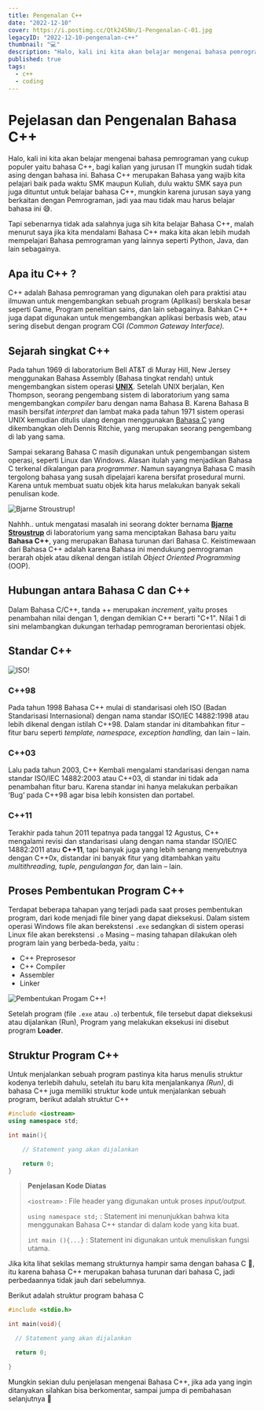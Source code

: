 ```yaml
---
title: Pengenalan C++
date: "2022-12-10"
cover: https://i.postimg.cc/Qtk245Nn/1-Pengenalan-C-01.jpg
legacyID: "2022-12-10-pengenalan-c++"
thumbnail: "💻"
description: "Halo, kali ini kita akan belajar mengenai bahasa pemrograman yang cukup populer yaitu bahasa C++, bagi kalian yang jurusan IT mungkin sudah tidak asing dengan bahasa ini."
published: true
tags:
  - c++
  - coding
---
```


# Pejelasan dan Pengenalan Bahasa C++

Halo, kali ini kita akan belajar mengenai bahasa pemrograman yang cukup populer yaitu bahasa C++, bagi kalian yang jurusan IT mungkin sudah tidak asing dengan bahasa ini. Bahasa C++ merupakan Bahasa yang wajib kita pelajari baik pada waktu SMK maupun Kuliah, dulu waktu SMK saya pun juga dituntut untuk belajar bahasa C++, mungkin karena jurusan saya yang berkaitan dengan Pemrograman, jadi yaa mau tidak mau harus belajar bahasa ini 😅.

Tapi sebenarnya tidak ada salahnya juga sih kita belajar Bahasa C++, malah menurut saya jika kita mendalami Bahasa C++ maka kita akan lebih mudah mempelajari Bahasa pemrograman yang lainnya seperti Python, Java, dan lain sebagainya.

## Apa itu C++ ?

C++ adalah Bahasa pemrograman yang digunakan oleh para praktisi atau ilmuwan untuk mengembangkan sebuah program (Aplikasi) berskala besar seperti Game, Program penelitian sains, dan lain sebagainya. Bahkan C++ juga dapat digunakan untuk mengembangkan aplikasi berbasis web, atau sering disebut dengan program CGI _(Common Gateway Interface)._

## Sejarah singkat C++

Pada tahun 1969 di laboratorium Bell AT&T di Muray Hill, New Jersey menggunakan Bahasa Assembly (Bahasa tingkat rendah) untuk mengembangkan sistem operasi [**UNIX**](https://id.wikipedia.org/wiki/Unix). Setelah UNIX berjalan, Ken Thompson, seorang pengembang sistem di laboratorium yang sama mengembangkan _compiler_ baru dengan nama Bahasa B. Karena Bahasa B masih bersifat _interpret_ dan lambat maka pada tahun 1971 sistem operasi UNIX kemudian ditulis ulang dengan menggunakan [Bahasa C](<https://id.wikipedia.org/wiki/C_(bahasa_pemrograman)>) yang dikembangkan oleh Dennis Ritchie, yang merupakan seorang pengembang di lab yang sama.

Sampai sekarang Bahasa C masih digunakan untuk pengembangan sistem operasi, seperti Linux dan Windows. Alasan itulah yang menjadikan Bahasa C terkenal dikalangan para _programmer_. Namun sayangnya Bahasa C masih tergolong bahasa yang susah dipelajari karena bersifat prosedural murni. Karena untuk membuat suatu objek kita harus melakukan banyak sekali penulisan kode.

![Bjarne Stroustrup!](https://www.engineering.columbia.edu/files/seas/styles/300x300/public/content/bio_profile_image/2020/27/stroustrup_500.png "Bjarne Stroustrup")

Nahhh.. untuk mengatasi masalah ini seorang dokter bernama [**Bjarne Stroustrup**](https://id.wikipedia.org/wiki/Bjarne_Stroustrup) di laboratorium yang sama menciptakan Bahasa baru yaitu **Bahasa C++**, yang merupakan Bahasa turunan dari Bahasa C. Keistimewaan dari Bahasa C++ adalah karena Bahasa ini mendukung pemrograman berarah objek atau dikenal dengan istilah _Object Oriented Programming_ (OOP).

## Hubungan antara Bahasa C dan C++

Dalam Bahasa C/C++, tanda ++ merupakan _increment_, yaitu proses penambahan nilai dengan 1, dengan demikian C++ berarti "C+1". Nilai 1 di sini melambangkan dukungan terhadap pemrograman berorientasi objek.

## Standar C++

![ISO!](https://emsregistrars.co.id/wp-content/uploads/2018/11/iso_org.jpg "ISO")

### C++98

Pada tahun 1998 Bahasa C++ mulai di standarisasi oleh ISO (Badan Standarisasi Internasional) dengan nama standar ISO/IEC 14882:1998 atau lebih dikenal dengan istilah C++98. Dalam standar ini ditambahkan fitur – fitur baru seperti _template, namespace, exception handling,_ dan lain – lain.

### C++03

Lalu pada tahun 2003, C++ Kembali mengalami standarisasi dengan nama standar ISO/IEC 14882:2003 atau C++03, di standar ini tidak ada penambahan fitur baru. Karena standar ini hanya melakukan perbaikan ‘Bug’ pada C++98 agar bisa lebih konsisten dan portabel.

### C++11

Terakhir pada tahun 2011 tepatnya pada tanggal 12 Agustus, C++ mengalami revisi dan standarisasi ulang dengan nama standar ISO/IEC 14882:2011 atau **C++11**, tapi banyak juga yang lebih senang menyebutnya dengan C++0x, distandar ini banyak fitur yang ditambahkan yaitu _multithreading, tuple, pengulangan for,_ dan lain – lain.

## Proses Pembentukan Program C++

Terdapat beberapa tahapan yang terjadi pada saat proses pembentukan program, dari kode menjadi file biner yang dapat dieksekusi. Dalam sistem operasi Windows file akan berekstensi `.exe` sedangkan di sistem operasi Linux file akan berekstensi `.o` Masing – masing tahapan dilakukan oleh program lain yang berbeda-beda, yaitu :

- C++ Preprosesor
- C++ Compiler
- Assembler
- Linker

![Pembentukan Progam C++!](https://w0rmd404.files.wordpress.com/2015/12/pembentukan-program-c.png "Pembentukan Program C++")

Setelah program (file `.exe` atau `.o`) terbentuk, file tersebut dapat dieksekusi atau dijalankan (Run), Program yang melakukan eksekusi ini disebut program **Loader**.

## Struktur Program C++

Untuk menjalankan sebuah program pastinya kita harus menulis struktur kodenya terlebih dahulu, setelah itu baru kita menjalankanya _(Run)_, di bahasa C++ juga memiliki struktur kode untuk menjalankan sebuah program, berikut adalah struktur C++

```cpp
#include <iostream>
using namespace std;

int main(){

    // Statement yang akan dijalankan

    return 0;
}
```

> **Penjelasan Kode Diatas**
>
> `<iostream>` : File header yang digunakan untuk proses _input/output._
>
> `using namespace std;` : Statement ini menunjukkan bahwa kita menggunakan Bahasa C++ standar di dalam kode yang kita buat.
>
> `int main (){...}` : Statement ini digunakan untuk menuliskan fungsi utama.

Jika kita lihat sekilas memang strukturnya hampir sama dengan bahasa C 🤔, itu karena bahasa C++ merupakan bahasa turunan dari bahasa C, jadi perbedaannya tidak jauh dari sebelumnya.

Berikut adalah struktur program bahasa C

```c
#include <stdio.h>

int main(void){

  // Statement yang akan dijalankan

  return 0;

}
```

Mungkin sekian dulu penjelasan mengenai Bahasa C++, jika ada yang ingin ditanyakan silahkan bisa berkomentar, sampai jumpa di pembahasan selanjutnya 👋